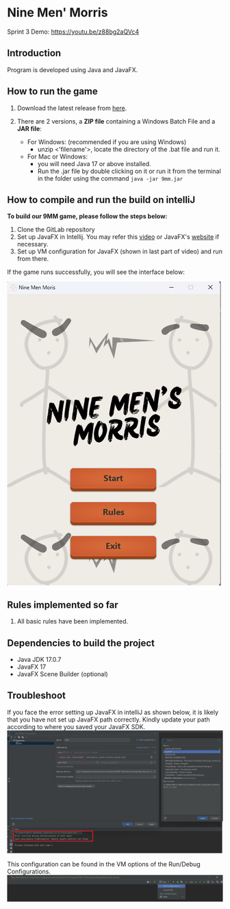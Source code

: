 # Nine Men' Morris
Sprint 3 Demo: https://youtu.be/z88bg2aQVc4

## Introduction
Program is developed using Java and JavaFX.

## How to run the game
1. Download the latest release from [here](https://git.infotech.monash.edu/fit3077-s1-2023/MA_Thursday4pm_Team6/project/-/tree/main/Sprint%203/Releases).

2. There are 2 versions, a **ZIP file** containing a Windows Batch File and a **JAR file**:
   - For Windows: (recommended if you are using Windows)
     - unzip <'filename'>, locate the directory of the .bat file and run it. 
   - For Mac or Windows:
     - you will need Java 17 or above installed. 
     - Run the .jar file by double clicking on it or run it from the terminal in the folder using the command `java -jar 9mm.jar`


## How to compile and run the build on intelliJ
**To build our 9MM game, please follow the steps below:**
1. Clone the GitLab repository
2. Set up JavaFX in Intellij. You may refer this [video](https://www.google.com/url?sa=t&rct=j&q=&esrc=s&source=web&cd=&cad=rja&uact=8&ved=2ahUKEwiAxeq42Mn-AhXk1TgGHWZkCUAQwqsBegQICBAF&url=https%3A%2F%2Fwww.youtube.com%2Fwatch%3Fv%3DIvsvjUq38Jc&usg=AOvVaw0gUcKQI4-TAIw965WQCYux) or JavaFX's [website](https://openjfx.io/openjfx-docs/) if necessary.
3. Set up VM configuration for JavaFX (shown in last part of video) and run from there.


If the game runs successfully, you will see the interface below:


<img src="res/9mm_cover.png" alt="9MM Game Screenshot"/>

## Rules implemented so far
1. All basic rules have been implemented.

## Dependencies to build the project
- Java JDK 17.0.7
- JavaFX 17
- JavaFX Scene Builder (optional)

## Troubleshoot
If you face the error setting up JavaFX in intelliJ as shown below, it is likely that you have not set up JavaFX path correctly. Kindly update your path according to 
where you saved your JavaFX SDK.
![troubleshoot.png](res%2Ftroubleshoot.png)

This configuration can be found in the VM options of the Run/Debug Configurations.
![troubleshoot1.png](res%2Ftroubleshoot1.png)


